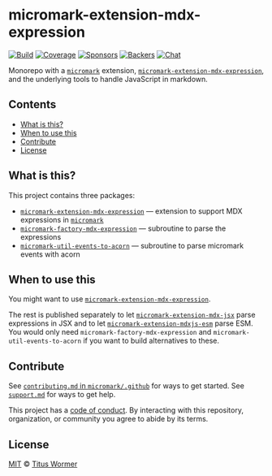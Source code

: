 # micromark-extension-mdx-expression

[![Build][build-badge]][build]
[![Coverage][coverage-badge]][coverage]
[![Sponsors][sponsors-badge]][collective]
[![Backers][backers-badge]][collective]
[![Chat][chat-badge]][chat]

Monorepo with a [`micromark`][micromark] extension,
[`micromark-extension-mdx-expression`][micromark-extension-mdx-expression],
and the underlying tools to handle JavaScript in markdown.

## Contents

* [What is this?](#what-is-this)
* [When to use this](#when-to-use-this)
* [Contribute](#contribute)
* [License](#license)

## What is this?

This project contains three packages:

* [`micromark-extension-mdx-expression`][micromark-extension-mdx-expression]
  — extension to support MDX expressions in [`micromark`][micromark]
* [`micromark-factory-mdx-expression`][micromark-factory-mdx-expression]
  — subroutine to parse the expressions
* [`micromark-util-events-to-acorn`][micromark-util-events-to-acorn]
  — subroutine to parse micromark events with acorn

## When to use this

You might want to use
[`micromark-extension-mdx-expression`][micromark-extension-mdx-expression].

The rest is published separately to let
[`micromark-extension-mdx-jsx`][micromark-extension-mdx-jsx] parse expressions
in JSX and to let
[`micromark-extension-mdxjs-esm`][micromark-extension-mdxjs-esm] parse ESM.
You would only need `micromark-factory-mdx-expression` and
`micromark-util-events-to-acorn` if you want to build alternatives to these.

## Contribute

See [`contributing.md` in `micromark/.github`][contributing] for ways to get
started.
See [`support.md`][support] for ways to get help.

This project has a [code of conduct][coc].
By interacting with this repository, organization, or community you agree to
abide by its terms.

## License

[MIT][license] © [Titus Wormer][author]

<!-- Definitions -->

[build-badge]: https://github.com/micromark/micromark-extension-mdx-expression/workflows/main/badge.svg

[build]: https://github.com/micromark/micromark-extension-mdx-expression/actions

[coverage-badge]: https://img.shields.io/codecov/c/github/micromark/micromark-extension-mdx-expression.svg

[coverage]: https://codecov.io/github/micromark/micromark-extension-mdx-expression

[sponsors-badge]: https://opencollective.com/unified/sponsors/badge.svg

[backers-badge]: https://opencollective.com/unified/backers/badge.svg

[collective]: https://opencollective.com/unified

[chat-badge]: https://img.shields.io/badge/chat-discussions-success.svg

[chat]: https://github.com/micromark/micromark/discussions

[license]: https://github.com/micromark/micromark-extension-mdx-expression/blob/main/license

[author]: https://wooorm.com

[contributing]: https://github.com/micromark/.github/blob/main/contributing.md

[support]: https://github.com/micromark/.github/blob/main/support.md

[coc]: https://github.com/micromark/.github/blob/main/code-of-conduct.md

[micromark]: https://github.com/micromark/micromark

[micromark-extension-mdx-jsx]: https://github.com/micromark/micromark-extension-mdx-jsx

[micromark-extension-mdx-expression]: packages/micromark-extension-mdx-expression/

[micromark-factory-mdx-expression]: packages/micromark-factory-mdx-expression/

[micromark-util-events-to-acorn]: packages/micromark-util-events-to-acorn/

[micromark-extension-mdxjs-esm]: https://github.com/micromark/micromark-extension-mdxjs-esm
